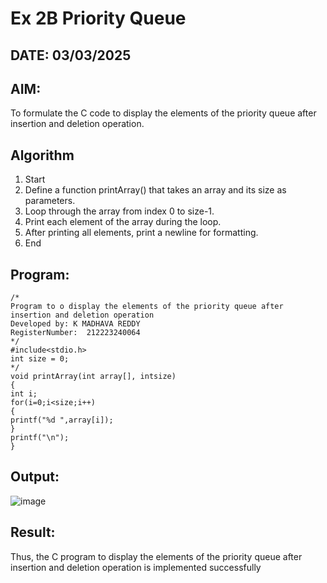 # Ex 2B Priority Queue
## DATE: 03/03/2025
## AIM:
To formulate the C code to display the elements of the priority queue after insertion and deletion operation.

## Algorithm
1. Start
2. Define a function printArray() that takes an array and its size as parameters.
3. Loop through the array from index 0 to size-1.
4. Print each element of the array during the loop.
5. After printing all elements, print a newline for formatting.
6. End
  

## Program:
```
/*
Program to o display the elements of the priority queue after insertion and deletion operation
Developed by: K MADHAVA REDDY
RegisterNumber:  212223240064
*/
#include<stdio.h>
int size = 0;
*/
void printArray(int array[], intsize)
{
int i;
for(i=0;i<size;i++)
{
printf("%d ",array[i]);
}
printf("\n");
}
```

## Output:

![image](https://github.com/user-attachments/assets/7cf865d3-e19d-47a9-a3e5-77d56dfbfb5d)


## Result:
Thus, the C program to display the elements of the priority queue after insertion and deletion operation is implemented successfully
